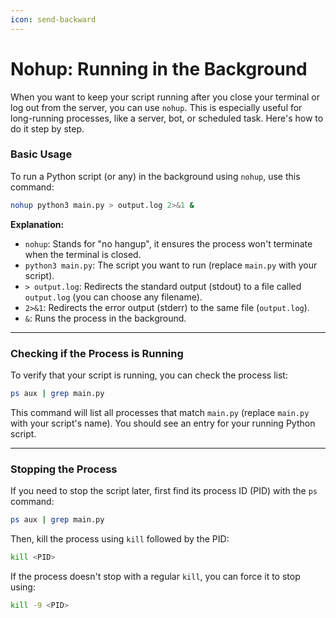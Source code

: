```yaml
---
icon: send-backward
---
```


# Nohup: Running in the Background

When you want to keep your script running after you close your terminal or log out from the server, you can use `nohup`. This is especially useful for long-running processes, like a server, bot, or scheduled task. Here's how to do it step by step.

### **Basic Usage**

To run a Python script (or any) in the background using `nohup`, use this command:

```bash
nohup python3 main.py > output.log 2>&1 &
```

**Explanation:**

* `nohup`: Stands for "no hangup", it ensures the process won't terminate when the terminal is closed.
* `python3 main.py`: The script you want to run (replace `main.py` with your script).
* `> output.log`: Redirects the standard output (stdout) to a file called `output.log` (you can choose any filename).
* `2>&1`: Redirects the error output (stderr) to the same file (`output.log`).
* `&`: Runs the process in the background.

***

### **Checking if the Process is Running**

To verify that your script is running, you can check the process list:

```bash
ps aux | grep main.py
```

This command will list all processes that match `main.py` (replace `main.py` with your script's name). You should see an entry for your running Python script.

***

### **Stopping the Process**

If you need to stop the script later, first find its process ID (PID) with the `ps` command:

```bash
ps aux | grep main.py
```

Then, kill the process using `kill` followed by the PID:

```bash
kill <PID>
```

If the process doesn't stop with a regular `kill`, you can force it to stop using:

```bash
kill -9 <PID>
```
